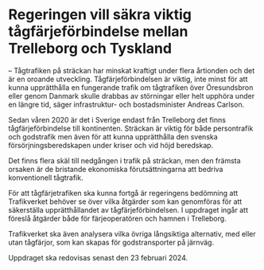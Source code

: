 # Regeringen vill säkra viktig tågfärjeförbindelse mellan Trelleborg och Tyskland

– Tågtrafiken på sträckan har minskat kraftigt under flera årtionden och det är en oroande utveckling. Tågfärjeförbindelsen är viktig, inte minst för att kunna upprätthålla en fungerande trafik om tågtrafiken över Öresundsbron eller genom Danmark skulle drabbas av störningar eller helt upphöra under en längre tid, säger infrastruktur- och bostadsminister Andreas Carlson.

Sedan våren 2020 är det i Sverige endast från Trelleborg det finns tågfärjeförbindelse till kontinenten. Sträckan är viktig för både persontrafik och godstrafik men även för att kunna upprätthålla den svenska försörjningsberedskapen under kriser och vid höjd beredskap.

Det finns flera skäl till nedgången i trafik på sträckan, men den främsta orsaken är de bristande ekonomiska förutsättningarna att bedriva konventionell tågtrafik.

För att tågfärjetrafiken ska kunna fortgå är regeringens bedömning att Trafikverket behöver se över vilka åtgärder som kan genomföras för att säkerställa upprätthållandet av tågfärjeförbindelsen. I uppdraget ingår att föreslå åtgärder både för färjeoperatören och hamnen i Trelleborg.

Trafikverket ska även analysera vilka övriga långsiktiga alternativ, med eller utan tågfärjor, som kan skapas för godstransporter på järnväg.

Uppdraget ska redovisas senast den 23 februari 2024.
